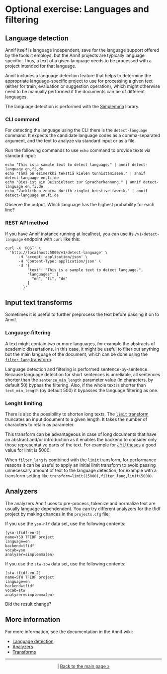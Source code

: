 # Optional exercise: Languages and filtering
## Language detection
Annif itself is language independent, save for the language support offered by the tools it employs, 
but the Annif projects are typically language specific.
Thus, a text of a given language needs to be processed with a project intended for that language. 

Annif includes a language detection feature that helps to determine the appropriate language-specific
project to use for processing a given text (either for train, evaluation or suggestion operation),
which might otherwise need to be manually performed if the documents can be of different languages.

The language detection is performed with the [Simplemma](https://github.com/adbar/simplemma) library.

### CLI command
For detecting the language using the CLI there is the `detect-language` command.
It expects the candidate language codes as a comma-separated argument, and the text to analyze via standard input or as a file.

Run the following commands to use `echo` command to provide texts via standard input:
    
    echo "This is a sample text to detect language." | annif detect-language en,fi,de
    echo "Tämä on esimerkki tekstiä kielen tunnistamiseen." | annif detect-language en,fi,de
    echo "Dies ist ein Beispieltext zur Spracherkennung." | annif detect-language en,fi,de
    echo "Varklithen zopfma durith zinglot brestive fawrik." | annif detect-language en,fi,de

Observe the output. Which language has the highest probability for each line?
### REST API method
If you have Annif instance running at localhost, you can use its `/v1/detect-language` endpoint with `curl` like this:

    curl -X 'POST' \
      'http://localhost:5000/v1/detect-language' \
          -H 'accept: application/json' \
          -H 'Content-Type: application/json' \
          -d '{
              "text": "This is a sample text to detect language.",
              "languages": [
                "en", "fi", "de"
              ]
            }'

## Input text transforms
Sometimes it is useful to further preprocess the text before passing it on to Annif.

### Language filtering
A text might contain two or more languages, for example the abstracts of academic dissertations.
In this case, it might be useful to filter out anything but the main language of the document, which can be done using the [`filter_lang` transform](https://github.com/NatLibFi/Annif/wiki/Transforms#filter_lang-transform).

Language detection and filtering is performed sentence-by-sentence. Because language detection for short sentences is unreliable, all sentences shorter than the `sentence_min_length` parameter value (in characters, by default 50) bypass the filtering. Also, if the whole text is shorter than `text_min_length` (by default 500) it bypasses the language filtering as one. 

### Lenght limiting
There is also the possibility to shorten long texts. The [`limit` transform](https://github.com/NatLibFi/Annif/wiki/Transforms#limit-transform) truncates an input document to a given length. It takes the number of characters to retain as parameter. 

This transform can be advantageous in case of long documents that have an abstract and/or introduction as it enables the backend to consider only those representative parts of the text. For example for [JYU theses](https://github.com/NatLibFi/Annif-corpora/tree/master/fulltext/jyu-theses) a good value for limit is 5000.

When `filter_lang` is combined with the `limit` transform, for performance reasons it can be useful to apply an initial limit transform to avoid passing unnecessary amount of text to the language detection, for example with a transform setting like `transform=limit(15000),filter_lang,limit(5000)`.

## Analyzers
The analyzers Annif uses to pre-process, tokenize and normalize text are usually language dependendent.
You can try different analyzers for the tfidf project by making chances in the `projects.cfg` file:

If you use the `yso-nlf` data set, use the following contents:

    [yso-tfidf-en-2]
    name=YSO TFIDF project
    language=en
    backend=tfidf
    vocab=yso
    analyzer=simplemma(en)

If you use the `stw-zbw` data set, use the following contents:

    [stw-tfidf-en-2]
    name=STW TFIDF project
    language=en
    backend=tfidf
    vocab=stw
    analyzer=simplemma(en)
    
Did the result change?

## More information

For more information, see the documentation in the Annif wiki:

* [Language detection](https://github.com/NatLibFi/Annif/wiki/Language-detection)
* [Analyzers](https://github.com/NatLibFi/Annif/wiki/Analyzers)
* [Transforms](https://github.com/NatLibFi/Annif/wiki/Transforms)

---
<p align="center">
|
<a href="/README.md">Back to the main page »</a>
</p>
